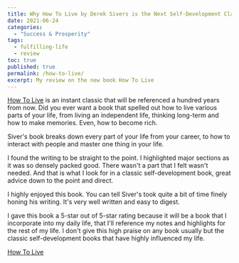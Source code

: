 ```yaml
---
title: Why How To Live by Derek Sivers is the Next Self-Development Classic You'll Reference for Life
date: 2021-06-24
categories:
  - "Success & Prosperity"
tags:
  - fulfilling-life
  - review
toc: true
published: true
permalink: /how-to-live/
excerpt: My review on the new book How To Live
---
```

[How To Live](https://sive.rs/h) is an instant classic that will be referenced a hundred years from now. Did you ever want a book that spelled out how to live various parts of your life, from living an independent life, thinking long-term and how to make memories. Even, how to become rich.

Siver's book breaks down every part of your life from your career, to how to interact with people and master one thing in your life.

I found the writing to be straight to the point. I highlighted major sections as it was so densely packed good. There wasn't a part that I felt wasn't needed. And that is what I look for in a classic self-development book, great advice down to the point and direct.

I highly enjoyed this book. You can tell Siver's took quite a bit of time finely honing his writing. It's very well written and easy to digest.

I gave this book a 5-star out of 5-star rating because it will be a book that I incorporate into my daily life, that I'll reference my notes and highlights for the rest of my life. I don't give this high praise on any book usually but the classic self-development books that have highly influenced my life.

[How To Live](https://sive.rs/h)